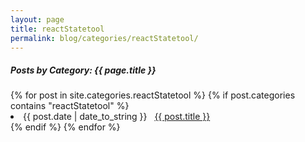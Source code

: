 ```yaml
---
layout: page
title: reactStatetool
permalink: blog/categories/reactStatetool/
---
```


<h5>Posts by Category: {{ page.title }}</h5>

<div class="card">
  {% for post in site.categories.reactStatetool %}
    {% if post.categories contains "reactStatetool" %}
      <li class="category-posts">
        <span>{{ post.date | date_to_string }}</span>
        &nbsp;
        <a href="{{ post.url }}">{{ post.title }}</a>
      </li>
    {% endif %}
  {% endfor %}
</div>
